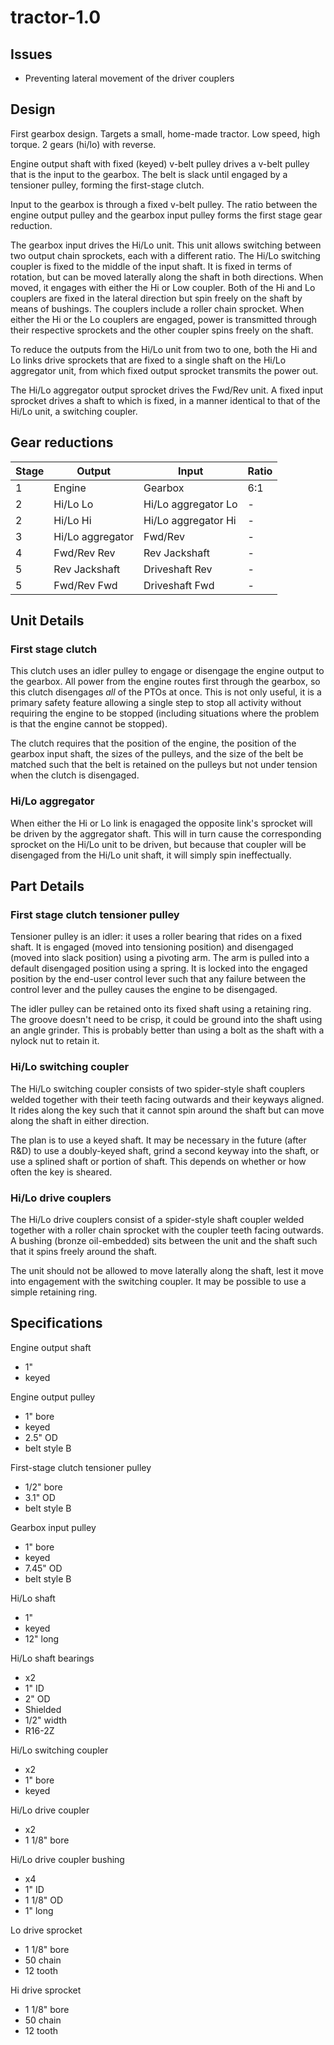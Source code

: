 # tractor-1.0

## Issues

- Preventing lateral movement of the driver couplers

## Design

First gearbox design. Targets a small, home-made tractor. Low speed, high
torque. 2 gears (hi/lo) with reverse.

Engine output shaft with fixed (keyed) v-belt pulley drives a v-belt pulley
that is the input to the gearbox. The belt is slack until engaged by a
tensioner pulley, forming the first-stage clutch.

Input to the gearbox is through a fixed v-belt pulley. The ratio between the
engine output pulley and the gearbox input pulley forms the first stage gear
reduction.

The gearbox input drives the Hi/Lo unit. This unit allows switching between two
output chain sprockets, each with a different ratio. The Hi/Lo switching
coupler is fixed to the middle of the input shaft. It is fixed in terms of
rotation, but can be moved laterally along the shaft in both directions.  When
moved, it engages with either the Hi or Low coupler. Both of the Hi and Lo
couplers are fixed in the lateral direction but spin freely on the shaft by
means of bushings. The couplers include a roller chain sprocket. When either
the Hi or the Lo couplers are engaged, power is transmitted through their
respective sprockets and the other coupler spins freely on the shaft.

To reduce the outputs from the Hi/Lo unit from two to one, both the Hi and Lo
links drive sprockets that are fixed to a single shaft on the Hi/Lo aggregator
unit, from which fixed output sprocket transmits the power out.

The Hi/Lo aggregator output sprocket drives the Fwd/Rev unit. A fixed input
sprocket drives a shaft to which is fixed, in a manner identical to that of the
Hi/Lo unit, a switching coupler.

## Gear reductions

| Stage | Output | Input | Ratio |
| ---- | ------ | ----- | ----- |
| 1 | Engine | Gearbox | 6:1 |
| 2 | Hi/Lo Lo | Hi/Lo aggregator Lo | - |
| 2 | Hi/Lo Hi | Hi/Lo aggregator Hi | - |
| 3 | Hi/Lo aggregator | Fwd/Rev | - |
| 4 | Fwd/Rev Rev | Rev Jackshaft | - |
| 5 | Rev Jackshaft | Driveshaft Rev | - |
| 5 | Fwd/Rev Fwd | Driveshaft Fwd | - |

## Unit Details

### First stage clutch

This clutch uses an idler pulley to engage or disengage the engine output to
the gearbox. All power from the engine routes first through the gearbox, so
this clutch disengages _all_ of the PTOs at once. This is not only useful, it
is a primary safety feature allowing a single step to stop all activity without
requiring the engine to be stopped (including situations where the problem is
that the engine cannot be stopped).

The clutch requires that the position of the engine, the position of the
gearbox input shaft, the sizes of the pulleys, and the size of the belt be
matched such that the belt is retained on the pulleys but not under tension
when the clutch is disengaged.

### Hi/Lo aggregator

When either the Hi or Lo link is enagaged the opposite link's sprocket will be
driven by the aggregator shaft. This will in turn cause the corresponding
sprocket on the Hi/Lo unit to be driven, but because that coupler will be
disengaged from the Hi/Lo unit shaft, it will simply spin ineffectually.

## Part Details

### First stage clutch tensioner pulley

Tensioner pulley is an idler: it uses a roller bearing that rides on a fixed
shaft. It is engaged (moved into tensioning position) and disengaged (moved
into slack position) using a pivoting arm. The arm is pulled into a default
disengaged position using a spring. It is locked into the engaged position by
the end-user control lever such that any failure between the control lever and
the pulley causes the engine to be disengaged.

The idler pulley can be retained onto its fixed shaft using a retaining ring.
The groove doesn't need to be crisp, it could be ground into the shaft using
an angle grinder. This is probably better than using a bolt as the shaft with
a nylock nut to retain it.

### Hi/Lo switching coupler

The Hi/Lo switching coupler consists of two spider-style shaft couplers welded
together with their teeth facing outwards and their keyways aligned. It rides
along the key such that it cannot spin around the shaft but can move along the
shaft in either direction.

The plan is to use a keyed shaft. It may be necessary in the future (after R&D)
to use a doubly-keyed shaft, grind a second keyway into the shaft, or use a
splined shaft or portion of shaft. This depends on whether or how often the key
is sheared.

### Hi/Lo drive couplers

The Hi/Lo drive couplers consist of a spider-style shaft coupler welded
together with a roller chain sprocket with the coupler teeth facing outwards.
A bushing (bronze oil-embedded) sits between the unit and the shaft such that
it spins freely around the shaft.

The unit should not be allowed to move laterally along the shaft, lest it move
into engagement with the switching coupler. It may be possible to use a simple
retaining ring.

## Specifications

Engine output shaft
- 1"
- keyed

Engine output pulley
- 1" bore
- keyed
- 2.5" OD
- belt style B

First-stage clutch tensioner pulley
- 1/2" bore
- 3.1" OD
- belt style B

Gearbox input pulley
- 1" bore
- keyed
- 7.45" OD
- belt style B

Hi/Lo shaft
- 1"
- keyed
- 12" long

Hi/Lo shaft bearings
- x2
- 1" ID
- 2" OD
- Shielded
- 1/2" width
- R16-2Z

Hi/Lo switching coupler
- x2
- 1" bore
- keyed

Hi/Lo drive coupler
- x2
- 1 1/8" bore

Hi/Lo drive coupler bushing
- x4
- 1" ID
- 1 1/8" OD
- 1" long

Lo drive sprocket
- 1 1/8" bore
- 50 chain
- 12 tooth

Hi drive sprocket
- 1 1/8" bore
- 50 chain
- 12 tooth
